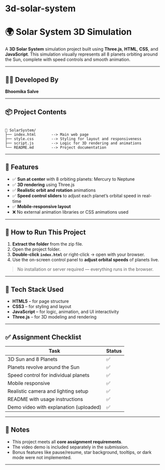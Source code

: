 # 3d-solar-system

# 🌍 Solar System 3D Simulation

A **3D Solar System** simulation project built using **Three.js**, **HTML**, **CSS**, and **JavaScript**. This simulation visually represents all 8 planets orbiting around the Sun, complete with speed controls and smooth animation.

---

## 👩‍💻 Developed By

**Bhoomika Salve**

---

## 📦 Project Contents

```

📁 SolarSystem/
├── index.html       --> Main web page
├── style.css        --> Styling for layout and responsiveness
├── script.js        --> Logic for 3D rendering and animations
└── README.md        --> Project documentation

```

---

## 🌟 Features

- ✅ **Sun at center** with 8 orbiting planets: Mercury to Neptune
- ✅ **3D rendering** using Three.js
- ✅ **Realistic orbit and rotation** animations
- ✅ **Speed control sliders** to adjust each planet’s orbital speed in real-time
- ✅ **Mobile-responsive layout**
- ❌ No external animation libraries or CSS animations used

---

## 🧪 How to Run This Project

1. **Extract the folder** from the zip file.
2. Open the project folder.
3. **Double-click `index.html`** or right-click → open with your browser.
4. Use the on-screen control panel to **adjust orbital speeds** of planets live.

> No installation or server required — everything runs in the browser.

---

## 🧰 Tech Stack Used

- **HTML5** – for page structure
- **CSS3** – for styling and layout
- **JavaScript** – for logic, animation, and UI interactivity
- **Three.js** – for 3D modeling and rendering

---

## ✅ Assignment Checklist

| Task                                     | Status |
|------------------------------------------|--------|
| 3D Sun and 8 Planets                     | ✅     |
| Planets revolve around the Sun          | ✅     |
| Speed control for individual planets     | ✅     |
| Mobile responsive                        | ✅     |
| Realistic camera and lighting setup      | ✅     |
| README with usage instructions           | ✅     |
| Demo video with explanation (uploaded)   | ✅     |

---

## 📝 Notes

- This project meets all **core assignment requirements**.
- The video demo is included separately in the submission.
- Bonus features like pause/resume, star background, tooltips, or dark mode were not implemented.

---
